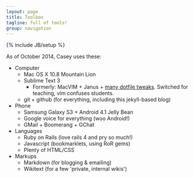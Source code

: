 ```yaml
---
layout: page
title: Toolbox
tagline: full of tools!
group: navigation
---
```

{% include JB/setup %}

As of October 2014, Casey uses these:

- Computer
  - Mac OS X 10.8 Mountain Lion
  - Sublime Text 3
    - Formerly: MacVIM + Janus + [many dotfile tweaks](https://github.com/caseywatts/dotfiles). Switched for teaching, vim confuses students.
  - git + github (for everything, including this jekyll-based blog)
- Phone
  - Samsung Galaxy S3 + Android 4.1 Jelly Bean
  - Google voice for everything (woo Android!)
  - GMail + Boomerang + GChat
- Languages
  - Ruby on Rails (love rails 4 and pry so much!)
  - Javascript (bookmarklets, using RoR gems)
  - Plenty of HTML/CSS
- Markups
  - Markdown (for blogging & emailing)
  - Wikitext (for a few 'private, internal wikis')

